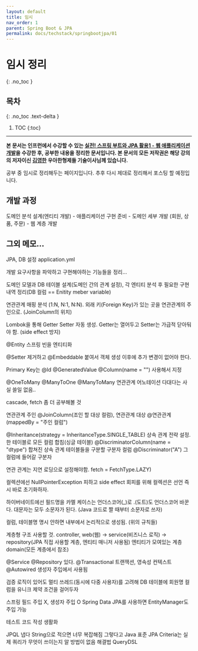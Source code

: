 ```yaml
---
layout: default
title: 임시
nav_order: 1
parent: Spring Boot & JPA
permalink: docs/techstack/springbootjpa/01
---
```


# 임시 정리   
{: .no_toc }

## 목차
{: .no_toc .text-delta }

1. TOC
{:toc}

---

**본 문서는 인프런에서 수강할 수 있는 [실전! 스프링 부트와 JPA 활용1 - 웹 애플리케이션 개발](https://www.inflearn.com/course/스프링부트-JPA-활용-1/dashboard)을 수강한 후, 공부한 내용을 정리한 문서입니다. 본 문서의 모든 저작권은 해당 강의의 저자이신 [김영한](https://inflearn.com/users/@yh) 우아한형제들 기술이사님께 있습니다.**

공부 중 임시로 정리해두는 페이지입니다. 추후 다시 제대로 정리해서 포스팅 할 예정입니다.

## 개발 과정
도메인 분석 설계(엔티티 개발) - 애플리케이션 구현 준비 - 도메인 세부 개발 (회원, 상품, 주문) - 웹 계층 개발

## 그외 메모...
JPA, DB 설정 application.yml

개발 요구사항을 파악하고 구현해야하는 기능들을 정리...

도메인 모델과 DB 테이블 설계(도메인 간의 관계 설정), 각 엔티티 분석 후 필요한 구현 내역 정리(DB 컬럼 == Enitity meber variable)

연관관계 매핑 분석 (1:N, N:1, N:N). 외래 키(Foreign Key)가 있는 곳을 연관관계의 주인으로. (JoinColumn의 위치)

Lombok을 통해 Getter Setter 자동 생성. Getter는 열어두고 Setter는 가급적 닫아둬야 함. (side effect 방지)

@Entity 스프링 빈을 엔티티화

@Setter 제거하고 @Embeddable 붙여서 객체 생성 이후에 추가 변경이 없어야 한다.

Primary Key는 @Id @GeneratedValue @Column(name = "") 사용해서 지정

@OneToMany @ManyToOne @ManyToMany 연관관계 어노테이션 다대다는 사실 쓸일 없음..

cascade, fetch 좀 더 공부해볼 것

연관관계 주인 @JoinColumn(조인 할 대상 컬럼), 연관관계 대상 @연관관계(mappedBy = "주인 컬럼")

@Inheritance(strategy = InheritanceType.SINGLE_TABLE) 상속 관계 전략 설정. 한 테이블로 모든 컬럼 합침(싱글 테이블)
@DiscriminatorColumn(name = "dtype") 합쳐진 상속 관계 테이블들을 구분할 구분자 컬럼
@Discriminator("A") 그 컬럼에 들어갈 구분자

연관 관계는 지연 로딩으로 설정해야함. fetch = FetchType.LAZY)

컬렉션에선 NullPointerException 피하고 side effect 회피를 위해 컬렉션은 선언 즉시 바로 초기화하자.

하이버네이트에선 필드명을 카멜 케이스는 언더스코어(_)로 .(도트)도 언더스코어 바꾼다. 대문자는 모두 소문자가 된다. (Java 코드로 짤 때부터 소문자로 쓰자)

컬럼, 테이블명 명시 안하면 내부에서 논리적으로 생성됨. (위의 규칙들)

계층형 구조 사용할 것. controller, web(웹) -> service(비즈니스 로직) -> repository(JPA 직접 사용할 계층, 엔티티 매니저 사용됨)
엔티티가 모여있는 계층 domain(모든 계층에서 참조)

@Service @Repository 있다.
@Transactional 트랜잭션, 영속성 컨텍스트
@Autowired 생성자 주입에서 사용됨

검증 로직이 있어도 멀티 쓰레드(동시에 다중 사용자)를 고려해 DB 테이블에 회원명 컬럼을 유니크 제약 조건을 걸어두자

스프링 필드 주입 X, 생성자 주입 O
Spring Data JPA를 사용하면 EntityManager도 주입 가능

테스트 코드 작성 생활화

JPQL 냅다 String으로 적으면 너무 복잡해짐
그렇다고 Java 표준 JPA Criteria는 실제 쿼리가 무엇이 쓰이는지 알 방법이 없음
해결법 QueryDSL
